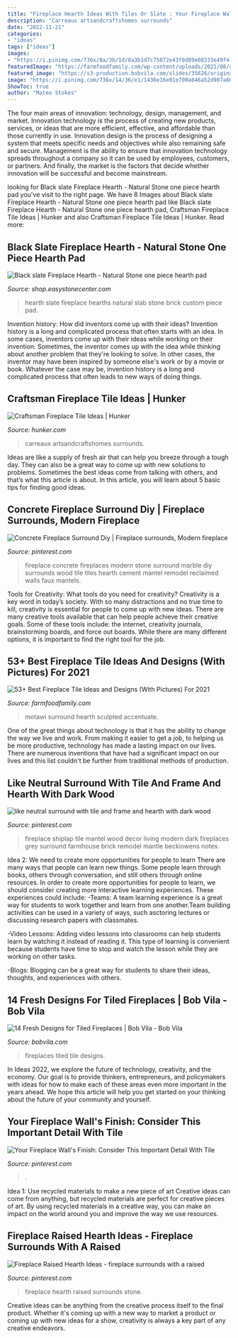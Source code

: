 ```yaml
---
title: "Fireplace Hearth Ideas With Tiles Or Slate : Your Fireplace Wall&#039;s Finish: Consider This Important Detail With Tile"
description: "Carreaux artsandcraftshomes surrounds"
date: "2022-11-21"
categories:
- "ideas"
tags: ["ideas"]
images:
- "https://i.pinimg.com/736x/8a/3b/1d/8a3b1d7c75072e43f8d89e08333e49f4--basement-fireplace-fireplace-stone.jpg"
featuredImage: "https://farmfoodfamily.com/wp-content/uploads/2021/08/47-fireplace-tile-ideas.jpg"
featured_image: "https://s3-production.bobvila.com/slides/35626/original/Tiled_Fireplaces_MerolaTile_HomeDepot.jpg?1580133735"
image: "https://i.pinimg.com/736x/14/36/e1/1436e16e01e700a846a52d987a60ed5a.jpg"
ShowToc: true
author: "Mateo Stokes"
---
```



The four main areas of innovation: technology, design, management, and market.
Innovation technology is the process of creating new products, services, or ideas that are more efficient, effective, and affordable than those currently in use. Innovation design is the process of designing a system that meets specific needs and objectives while also remaining safe and secure. Management is the ability to ensure that innovation technology spreads throughout a company so it can be used by employees, customers, or partners. And finally, the market is the factors that decide whether innovation will be successful and become mainstream.

	

		
looking for Black slate Fireplace Hearth - Natural Stone one piece hearth pad you've visit to the right page. We have 8 Images about Black slate Fireplace Hearth - Natural Stone one piece hearth pad like Black slate Fireplace Hearth - Natural Stone one piece hearth pad, Craftsman Fireplace Tile Ideas | Hunker and also Craftsman Fireplace Tile Ideas | Hunker. Read more:
		
    
## Black Slate Fireplace Hearth - Natural Stone One Piece Hearth Pad

<img loading=lazy src="https://cdn11.bigcommerce.com/s-gvvnvbimkc/products/162/images/614/IMG_20151128_142954__37913.1560528063.500.750.jpg?c=2" onerror="this.onerror=null;this.src='https://tse1.mm.bing.net/th?id=OIP.Nbp7kBGAlXHbfNM2Fp90UgHaFj&amp;pid=15.1';" alt="Black slate Fireplace Hearth - Natural Stone one piece hearth pad">

_Source: shop.easystonecenter.com_

>hearth slate fireplace hearths natural slab stone brick custom piece pad. 

	

Invention history: How did inventors come up with their ideas?
Invention history is a long and complicated process that often starts with an idea. In some cases, inventors come up with their ideas while working on their invention. Sometimes, the inventor comes up with the idea while thinking about another problem that they're looking to solve. In other cases, the inventor may have been inspired by someone else's work or by a movie or book. Whatever the case may be, invention history is a long and complicated process that often leads to new ways of doing things.

    
## Craftsman Fireplace Tile Ideas | Hunker

<img loading=lazy src="https://img.hunkercdn.com/630x/clsd/2/10/2ee65f12c8304944b60ba3535c18b9cc" onerror="this.onerror=null;this.src='https://tse2.mm.bing.net/th?id=OIP.6eUgsRXBEwYYqjHE4kpOigHaLH&amp;pid=15.1';" alt="Craftsman Fireplace Tile Ideas | Hunker">

_Source: hunker.com_

>carreaux artsandcraftshomes surrounds. 

	

Ideas are like a supply of fresh air that can help you breeze through a tough day. They can also be a great way to come up with new solutions to problems. Sometimes the best ideas come from talking with others, and that’s what this article is about. In this article, you will learn about 5 basic tips for finding good ideas.

    
## Concrete Fireplace Surround Diy | Fireplace Surrounds, Modern Fireplace

<img loading=lazy src="https://i.pinimg.com/736x/8a/3b/1d/8a3b1d7c75072e43f8d89e08333e49f4--basement-fireplace-fireplace-stone.jpg" onerror="this.onerror=null;this.src='https://tse1.mm.bing.net/th?id=OIP.As3_F7u8z-ej6Ospppm9mQHaKZ&amp;pid=15.1';" alt="Concrete Fireplace Surround Diy | Fireplace surrounds, Modern fireplace">

_Source: pinterest.com_

>fireplace concrete fireplaces modern stone surround marble diy surrounds wood tile tiles hearth cement mantel remodel reclaimed walls faux mantels. 

	

Tools for Creativity: What tools do you need for creativity?
Creativity is a key word in today’s society. With so many distractions and no true time to kill, creativity is essential for people to come up with new ideas. There are many creative tools available that can help people achieve their creative goals. Some of these tools include: the internet, creativity journals, brainstorming boards, and force out boards. While there are many different options, it is important to find the right tool for the job.

    
## 53+ Best Fireplace Tile Ideas And Designs (With Pictures) For 2021

<img loading=lazy src="https://farmfoodfamily.com/wp-content/uploads/2021/08/47-fireplace-tile-ideas.jpg" onerror="this.onerror=null;this.src='https://tse3.mm.bing.net/th?id=OIP.ySANnV7fqzHY2Vtvzhuc3QHaLU&amp;pid=15.1';" alt="53+ Best Fireplace Tile Ideas and Designs (With Pictures) For 2021">

_Source: farmfoodfamily.com_

>motawi surround hearth sculpted accentuate. 

	

One of the great things about technology is that it has the ability to change the way we live and work. From making it easier to get a job, to helping us be more productive, technology has made a lasting impact on our lives. There are numerous inventions that have had a significant impact on our lives and this list couldn't be further from traditional methods of production.

    
## Like Neutral Surround With Tile And Frame And Hearth With Dark Wood

<img loading=lazy src="https://i.pinimg.com/736x/14/36/e1/1436e16e01e700a846a52d987a60ed5a.jpg" onerror="this.onerror=null;this.src='https://tse4.mm.bing.net/th?id=OIP.daCQvV0_JZxtyyQ-ibBaXQHaLH&amp;pid=15.1';" alt="like neutral surround with tile and frame and hearth with dark wood">

_Source: pinterest.com_

>fireplace shiplap tile mantel wood decor living modern dark fireplaces grey surround farmhouse brick remodel mantle beckiowens notes. 

	

Idea 2: We need to create more opportunities for people to learn
There are many ways that people can learn new things. Some people learn through books, others through conversation, and still others through online resources. In order to create more opportunities for people to learn, we should consider creating more interactive learning experiences. These experiences could include:
-Teams: A team learning experience is a great way for students to work together and learn from one another.Team building activities can be used in a variety of ways, such asctoring lectures or discussing research papers with classmates.

-Video Lessons: Adding video lessons into classrooms can help students learn by watching it instead of reading it. This type of learning is convenient because students have time to stop and watch the lesson while they are working on other tasks.

-Blogs: Blogging can be a great way for students to share their ideas, thoughts, and experiences with others.

    
## 14 Fresh Designs For Tiled Fireplaces | Bob Vila - Bob Vila

<img loading=lazy src="https://s3-production.bobvila.com/slides/35626/original/Tiled_Fireplaces_MerolaTile_HomeDepot.jpg?1580133735" onerror="this.onerror=null;this.src='https://tse4.mm.bing.net/th?id=OIP.gDEMf2TAf1nNc6B2cS0lHwHaFX&amp;pid=15.1';" alt="14 Fresh Designs for Tiled Fireplaces | Bob Vila - Bob Vila">

_Source: bobvila.com_

>fireplaces tiled tile designs. 

	

In Ideas 2022, we explore the future of technology, creativity, and the economy. Our goal is to provide thinkers, entrepreneurs, and policymakers with ideas for how to make each of these areas even more important in the years ahead. We hope this article will help you get started on your thinking about the future of your community and yourself.

    
## Your Fireplace Wall&#039;s Finish: Consider This Important Detail With Tile

<img loading=lazy src="https://i.pinimg.com/736x/d6/de/55/d6de55b3a1bd4aa54692c6888c95bee8.jpg" onerror="this.onerror=null;this.src='https://tse2.mm.bing.net/th?id=OIP.bnIK4Yb_vo9DBRGoiqrWAQHaJ3&amp;pid=15.1';" alt="Your Fireplace Wall&#039;s Finish: Consider This Important Detail With Tile">

_Source: pinterest.com_

>. 

	

Idea 1: Use recycled materials to make a new piece of art
Creative ideas can come from anything, but recycled materials are perfect for creative pieces of art. By using recycled materials in a creative way, you can make an impact on the world around you and improve the way we use resources.

    
## Fireplace Raised Hearth Ideas - Fireplace Surrounds With A Raised

<img loading=lazy src="https://i.pinimg.com/736x/44/47/97/444797f214ffc082a2dd1c338f7a6b38.jpg?b=t" onerror="this.onerror=null;this.src='https://tse4.mm.bing.net/th?id=OIP.dSYo-y5bf6kB0-a0WBZ4mAHaJ3&amp;pid=15.1';" alt="Fireplace Raised Hearth Ideas - fireplace surrounds with a raised">

_Source: pinterest.com_

>fireplace hearth raised surrounds stone. 

	

Creative ideas can be anything from the creative process itself to the final product. Whether it's coming up with a new way to market a product or coming up with new ideas for a show, creativity is always a key part of any creative endeavors.

